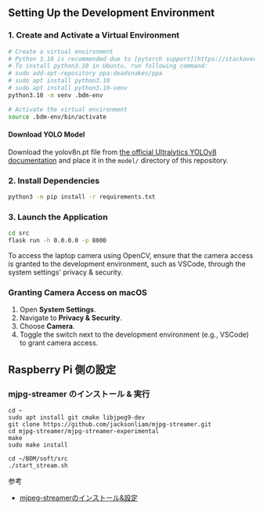 ## Setting Up the Development Environment

### 1. Create and Activate a Virtual Environment


```bash
# Create a virtual environment
# Python 3.10 is recommended due to [pytorch support](https://stackoverflow.com/questions/75417119/how-to-find-what-is-the-latest-version-of-python-that-pytorch)
# To install python3.10 in Ubuntu, run following command:
# sudo add-apt-repository ppa:deadsnakes/ppa
# sudo apt install python3.10
# sudo apt install python3.10-venv
python3.10 -m venv .bdm-env

# Activate the virtual environment
source .bdm-env/bin/activate
```

#### Download YOLO Model

Download the yolov8n.pt file from [the official Ultralytics YOLOv8 documentation](https://docs.ultralytics.com/models/yolov8/#supported-modes) and place it in the `model/` directory of this repository.

### 2. Install Dependencies

```bash
python3 -m pip install -r requirements.txt
```

### 3. Launch the Application

```bash
cd src
flask run -h 0.0.0.0 -p 8000
```

To access the laptop camera using OpenCV, ensure that the camera access is granted to the development environment, such as VSCode, through the system settings' privacy & security.

### Granting Camera Access on macOS

1. Open **System Settings**.
2. Navigate to **Privacy & Security**.
4. Choose **Camera**.
5. Toggle the switch next to the development environment (e.g., VSCode) to grant camera access.

## Raspberry Pi 側の設定

### mjpg-streamer のインストール & 実行

```
cd ~
sudo apt install git cmake libjpeg9-dev
git clone https://github.com/jacksonliam/mjpg-streamer.git
cd mjpg-streamer/mjpg-streamer-experimental
make
sudo make install
```

```
cd ~/BDM/soft/src
./start_stream.sh
```

参考

- [mjpeg-streamerのインストール&設定](https://raspi-katsuyou.com/index.php/2020/06/30/11/10/44/644/)